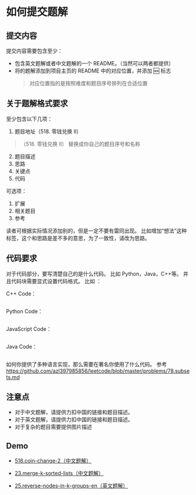 # 如何提交题解

## 提交内容

提交内容需要包含至少：

- 包含英文题解或者中文题解的一个 README。（当然可以两者都提供）
- 将的题解添加到项目主页的 README 中的对应位置，并添加 🆕 标志
  > 对应位置指的是按照难度和题目序号排列在合适位置

## 关于题解格式要求

至少包含以下几项：

1.  题目地址（518. 零钱兑换 II）

> （518. 零钱兑换 II） 替换成你自己的题目序号和名称

2.  题目描述
3.  思路
4.  关键点
5.  代码

可选项：

1. 扩展
2. 相关题目
3. 参考

读者可根据实际情况添加别的，但是一定不要有雷同出现。 比如增加“想法”这种标签，这个和思路是差不多的意思，为了一致性，请改为思路。

## 代码要求

对于代码部分，要写清楚自己的是什么代码。 比如 Python，Java，C++等。 并且代码块需要显式设置代码格式。 比如 ：

C++ Code：

```c++


```

Python Code：

```python


```

JavaScript Code：

```js
```

Java Code：

```js
```

如何你提供了多种语言实现，那么需要在著名你使用了什么代码。 参考 https://github.com/azl397985856/leetcode/blob/master/problems/78.subsets.md

## 注意点

- 对于中文题解，请提供力扣中国的链接和题目描述。
- 对于英文题解，请提供力扣中国的链接和题目描述。
- 对于复杂的题目需要提供图片描述

## Demo

- [518.coin-change-2（中文题解）](https://github.com/azl397985856/leetcode/blob/master/problems/518.coin-change-2.md)
- [23.merge-k-sorted-lists（中文题解）](https://github.com/azl397985856/leetcode/blob/master/problems/23.merge-k-sorted-lists.md)

- [25.reverse-nodes-in-k-groups-en（英文题解）](https://github.com/azl397985856/leetcode/blob/master/problems/25.reverse-nodes-in-k-groups-en.md)
